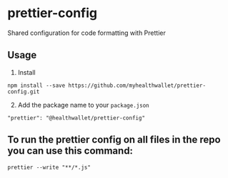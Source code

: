 # prettier-config
Shared configuration for code formatting with Prettier

## Usage
1. Install
```
npm install --save https://github.com/myhealthwallet/prettier-config.git
```

2. Add the package name to your `package.json`
```
"prettier": "@healthwallet/prettier-config"
```

## To run the prettier config on all files in the repo you can use this command:
```
prettier --write "**/*.js"
```
